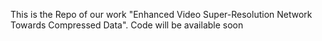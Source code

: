 This is the Repo of our work "Enhanced Video Super-Resolution Network Towards Compressed Data". Code will be available soon
